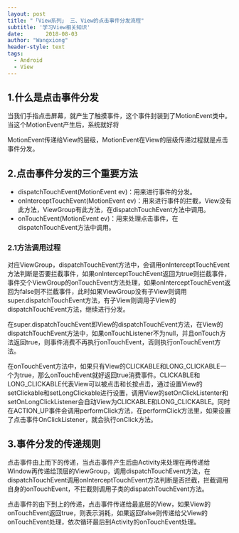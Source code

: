 ```yaml
---
layout: post
title: "「View系列」 三、View的点击事件分发流程"
subtitle: '学习View相关知识'
date:       2018-08-03
author: "Wangxiong"
header-style: text
tags:
  - Android
  - View
---
```

## 1.什么是点击事件分发

当我们手指点击屏幕，就产生了触摸事件，这个事件封装到了MotionEvent类中。当这个MotionEvent产生后，系统就好将

MotionEvent传递给View的层级，MotionEvent在View的层级传递过程就是点击事件分发。

## 2.点击事件分发的三个重要方法

- dispatchTouchEvent(MotionEvent ev)：用来进行事件的分发。
- onInterceptTouchEvent(MotionEvent ev)：用来进行事件的拦截，View没有此方法，ViewGroup有此方法，在dispatchTouchEvent方法中调用。
- onTouchEvent(MotionEvent ev)：用来处理点击事件，在dispatchTouchEvent方法中调用。

### 2.1方法调用过程

对应ViewGroup，dispatchTouchEvent方法中，会调用onInterceptTouchEvent方法判断是否要拦截事件，如果onInterceptTouchEvent返回为true则拦截事件，事件交个ViewGroup的onTouchEvent方法处理，如果onInterceptTouchEvent返回为false则不拦截事件，此时如果ViewGroup没有子View则调用super.dispatchTouchEvent方法，有子View则调用子View的dispatchTouchEvent方法，继续进行分发。

在super.dispatchTouchEvent即View的dispatchTouchEvent方法，在View的dispatchTouchEvent方法中，如果onTouchListener不为null，并且onTouch方法返回true，则事件消费不再执行onTouchEvent，否则执行onTouchEvent方法。

在onTouchEvent方法中，如果只有View的CLICKABLE和LONG_CLICKABLE一个为true，那么onTouchEvent就好返回true消费事件。CLICKABLE和LONG_CLICKABLE代表View可以被点击和长按点击，通过设置View的setClickable和setLongClickable进行设置，调用View的setOnClickListenter和setOnLongClickListener会自动View为CLICKABLE和LONG_CLICKABLE。同时在ACTION_UP事件会调用performClick方法，在performClick方法里，如果设置了点击事件OnClickListener，就会执行onClick方法。

## 3.事件分发的传递规则

点击事件由上而下的传递，当点击事件产生后由Activity来处理在再传递给Window再传递给顶层的ViewGroup，调用dispatchTouchEvent方法，在dispatchTouchEvent调用onInterceptTouchEvent方法判断是否拦截，拦截调用自身的onTouchEvent，不拦截则调用子类的dispatchTouchEvent方法。

点击事件的由下到上的传递，点击事件传递给最底层的View，如果View的onTouchEvent返回true，则表示消耗，如果返回false则传递给父View的onTouchEvent处理，依次循环最后到Activity的onTouchEvent处理。